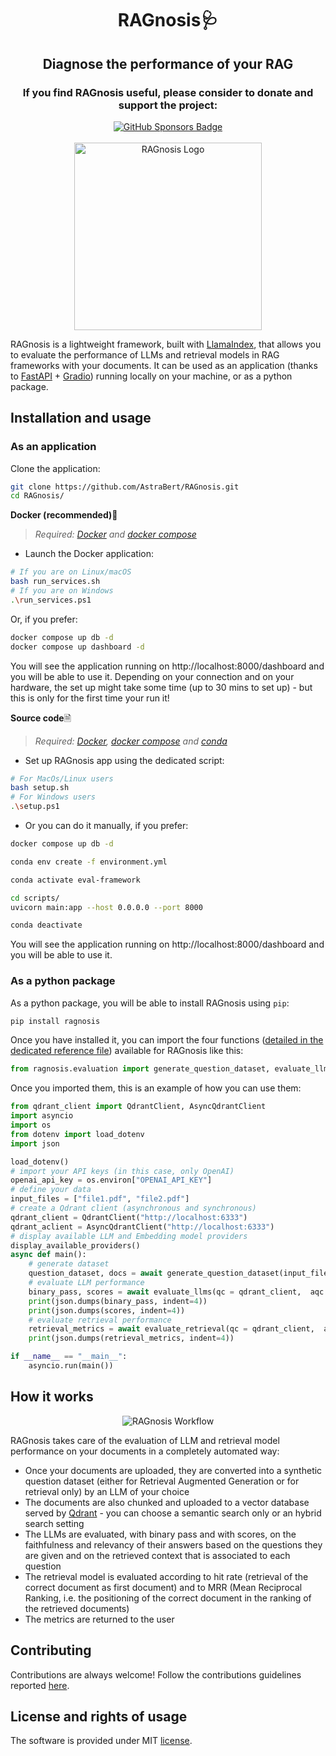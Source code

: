 <h1 align="center">RAGnosis🩺</h1>

<h2 align="center">Diagnose the performance of your RAG</h2>

<div align="center">
    <h3>If you find RAGnosis useful, please consider to donate and support the project:</h3>
    <a href="https://github.com/sponsors/AstraBert"><img src="https://img.shields.io/badge/sponsor-30363D?style=for-the-badge&logo=GitHub-Sponsors&logoColor=#EA4AAA" alt="GitHub Sponsors Badge"></a>
</div>
<br>
<div align="center">
    <img src="https://raw.githubusercontent.com/AstraBert/RAGnosis/main/logo.png" alt="RAGnosis Logo" width=300 height=300>
</div>

RAGnosis is a lightweight framework, built with [LlamaIndex](https://llamaindex.ai), that allows you to evaluate the performance of LLMs and retrieval models in RAG frameworks with your documents. It can be used as an application (thanks to [FastAPI](https://fastapi.tiangolo.com/) + [Gradio](https://gradio.app)) running locally on your machine, or as a python package.

## Installation and usage

### As an application

Clone the application:

```bash
git clone https://github.com/AstraBert/RAGnosis.git
cd RAGnosis/
```

**Docker (recommended)**🐋

> _Required: [Docker](https://docs.docker.com/desktop/) and [docker compose](https://docs.docker.com/compose/)_

- Launch the Docker application:

```bash
# If you are on Linux/macOS
bash run_services.sh
# If you are on Windows
.\run_services.ps1
```

Or, if you prefer:

```bash
docker compose up db -d
docker compose up dashboard -d
```

You will see the application running on http://localhost:8000/dashboard and you will be able to use it. Depending on your connection and on your hardware, the set up might take some time (up to 30 mins to set up) - but this is only for the first time your run it!


**Source code**🗎

> _Required: [Docker](https://docs.docker.com/desktop/), [docker compose](https://docs.docker.com/compose/) and [conda](https://anaconda.org/anaconda/conda)_

- Set up RAGnosis app using the dedicated script:

```bash
# For MacOs/Linux users
bash setup.sh
# For Windows users
.\setup.ps1
```

- Or you can do it manually, if you prefer:

```bash
docker compose up db -d

conda env create -f environment.yml

conda activate eval-framework

cd scripts/
uvicorn main:app --host 0.0.0.0 --port 8000

conda deactivate
```

You will see the application running on http://localhost:8000/dashboard and you will be able to use it.

### As a python package

As a python package, you will be able to install RAGnosis using `pip`:

```bash
pip install ragnosis
```

Once you have installed it, you can import the four functions ([detailed in the dedicated reference file](https://github.com/AstraBert/RAGnosis/tree/main/REFERENCE.md)) available for RAGnosis like this:

```python
from ragnosis.evaluation import generate_question_dataset, evaluate_llms, evaluate_retrieval, display_available_providers
```
Once you imported them, this is an example of how you can use them:

```python
from qdrant_client import QdrantClient, AsyncQdrantClient 
import asyncio
import os
from dotenv import load_dotenv
import json

load_dotenv()
# import your API keys (in this case, only OpenAI)
openai_api_key = os.environ["OPENAI_API_KEY"]
# define your data 
input_files = ["file1.pdf", "file2.pdf"]
# create a Qdrant client (asynchronous and synchronous)
qdrant_client = QdrantClient("http://localhost:6333")
qdrant_aclient = AsyncQdrantClient("http://localhost:6333")
# display available LLM and Embedding model providers
display_available_providers()
async def main():
    # generate dataset
    question_dataset, docs = await generate_question_dataset(input_files = input_files, llm = "OpenAI", model="gpt-4o-mini", api_key = openai_api_key, questions_per_chunk = 10, save_to_csv = "questions.csv", debug = True)
    # evaluate LLM performance
    binary_pass, scores = await evaluate_llms(qc = qdrant_client,  aqc = qdrant_aclient, llm = "OpenAI", model="gpt-4o-mini", api_key = openai_api_key, docs = docs, questions = question_dataset, embedding_provider = "HuggingFace", embedding_model = "Alibaba-NLP/gte-modernbert-base",  enable_hybrid = True, debug = True)
    print(json.dumps(binary_pass, indent=4))
    print(json.dumps(scores, indent=4))
    # evaluate retrieval performance
    retrieval_metrics = await evaluate_retrieval(qc = qdrant_client,  aqc = qdrant_aclient, input_files = input_files, llm = "OpenAI", model="gpt-4o-mini", api_key = openai_api_key, embedding_provider = "HuggingFace", embedding_model = "Alibaba-NLP/gte-modernbert-base", questions_per_chunk = 5, enable_hybrid = True, debug = True)
    print(json.dumps(retrieval_metrics, indent=4))

if __name__ == "__main__":
    asyncio.run(main())
```

## How it works

<div align="center">
    <img src="https://raw.githubusercontent.com/AstraBert/RAGnosis/main/workflow.png" alt="RAGnosis Workflow">
</div>

RAGnosis takes care of the evaluation of LLM and retrieval model performance on your documents in a completely automated way:

- Once your documents are uploaded, they are converted into a synthetic question dataset (either for Retrieval Augmented Generation or for retrieval only) by an LLM of your choice
- The documents are also chunked and uploaded to a vector database served by [Qdrant](https://qdrant.tech) - you can choose a semantic search only or an hybrid search setting
- The LLMs are evaluated, with binary pass and with scores, on the faithfulness and relevancy of their answers based on the questions they are given and on the retrieved context that is associated to each question
- The retrieval model is evaluated according to hit rate (retrieval of the correct document as first document) and to MRR (Mean Reciprocal Ranking, i.e. the positioning of the correct document in the ranking of the retrieved documents)
- The metrics are returned to the user

## Contributing

Contributions are always welcome! Follow the contributions guidelines reported [here](https://github.com/AstraBert/RAGnosis/tree/main/CONTRIBUTING.md).

## License and rights of usage

The software is provided under MIT [license](https://github.com/AstraBert/RAGnosis/tree/main/LICENSE).
